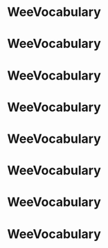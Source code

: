 # WeeVocabulary
# WeeVocabulary
# WeeVocabulary
# WeeVocabulary
# WeeVocabulary
# WeeVocabulary
# WeeVocabulary
# WeeVocabulary
